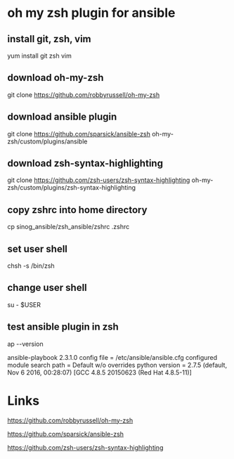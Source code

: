 # oh my zsh plugin for ansible

## install git, zsh, vim

yum install git zsh vim

## download oh-my-zsh

git clone https://github.com/robbyrussell/oh-my-zsh

## download ansible plugin

git clone https://github.com/sparsick/ansible-zsh oh-my-zsh/custom/plugins/ansible

## download zsh-syntax-highlighting

git clone https://github.com/zsh-users/zsh-syntax-highlighting oh-my-zsh/custom/plugins/zsh-syntax-highlighting

## copy zshrc into home directory

cp sinog_ansible/zsh_ansible/zshrc .zshrc

## set user shell

chsh -s /bin/zsh

## change user shell

su - $USER

## test ansible plugin in zsh

ap --version

ansible-playbook 2.3.1.0
  config file = /etc/ansible/ansible.cfg
  configured module search path = Default w/o overrides
  python version = 2.7.5 (default, Nov  6 2016, 00:28:07) [GCC 4.8.5 20150623 (Red Hat 4.8.5-11)]

# Links

https://github.com/robbyrussell/oh-my-zsh

https://github.com/sparsick/ansible-zsh

https://github.com/zsh-users/zsh-syntax-highlighting

